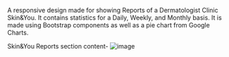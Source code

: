 A responsive design made for showing Reports of a Dermatologist Clinic Skin&You. It contains statistics for a Daily, Weekly, and Monthly basis. It is made using Bootstrap components as well as a pie chart from Google Charts.


Skin&You Reports section content-
![image](https://github.com/ItsMeRaseeca/SkinAndYou/assets/142300062/1c5b7285-508e-41f4-af3f-32066ad0155f)
